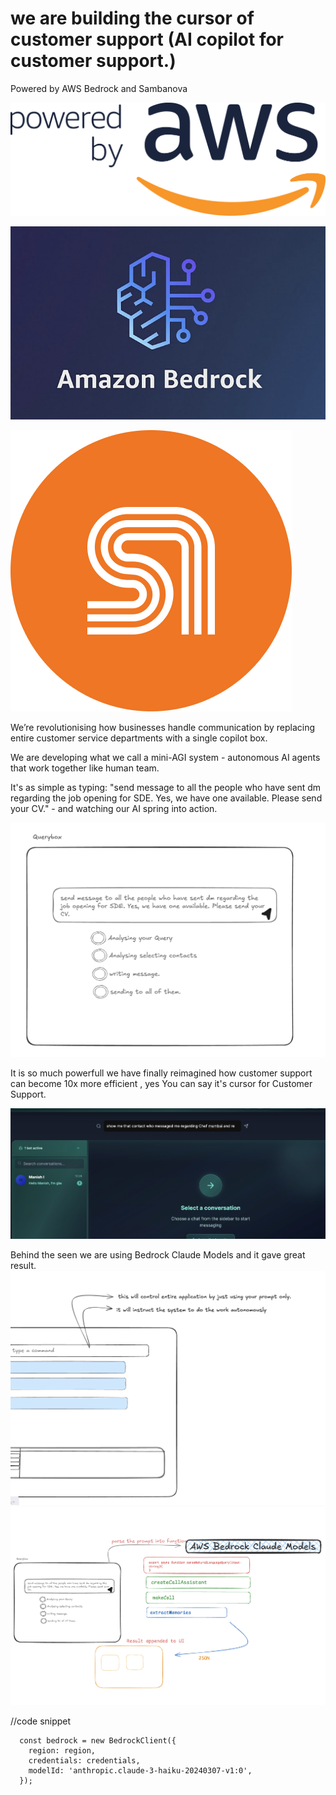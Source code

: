 


# we are building the cursor of customer support (AI copilot for customer support.)

Powered by AWS Bedrock and Sambanova 

![AWS](/public/images/aws.png)

![AWS](/public/images/amazon_bedrock_img.png)

![AWS](/public/images/SambaNova-Systems-Circle-Logo.webp)



We’re revolutionising how businesses handle communication by replacing entire customer service departments with a single copilot box.

We are developing what we call a mini-AGI system - autonomous AI agents that work together like human team. 

It's as simple as typing: "send message to all the people who have sent dm regarding the job opening for SDE. Yes, we have one available. Please send your CV." - and watching our AI spring into action.  


![Querybox wireframe](/Idea/querybox_wireframe.png)


It is so much powerfull we have finally reimagined how customer support can become 10x more efficient , yes You can say it's cursor for Customer Support.

![AdvancceQueryBox](/public/images/BLQuery1.png)

Behind the seen we are using Bedrock Claude Models and it gave great result.
![QueryBox](/Idea/qb1_wireframe.png)
![QueryBox](/Idea/queryboxmechanism.png)

//code snippet
```
  const bedrock = new BedrockClient({
    region: region,
    credentials: credentials,
    modelId: 'anthropic.claude-3-haiku-20240307-v1:0',
  });
```








